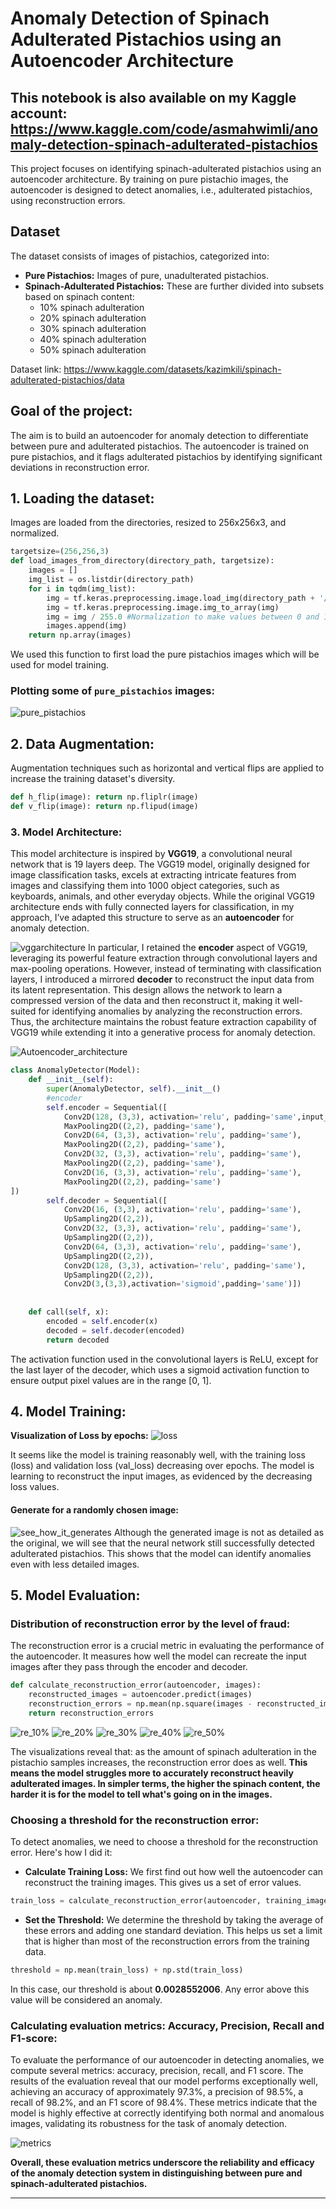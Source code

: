# Anomaly Detection of Spinach Adulterated Pistachios using an Autoencoder Architecture
This notebook is also available on my Kaggle account: https://www.kaggle.com/code/asmahwimli/anomaly-detection-spinach-adulterated-pistachios
---

This project focuses on identifying spinach-adulterated pistachios using an autoencoder architecture. By training on pure pistachio images, the autoencoder is designed to detect anomalies, i.e., adulterated pistachios, using reconstruction errors.

## Dataset
The dataset consists of images of pistachios, categorized into:
* **Pure Pistachios:** Images of pure, unadulterated pistachios.
* **Spinach-Adulterated Pistachios:** These are further divided into subsets based on spinach content:
    * 10% spinach adulteration
    * 20% spinach adulteration
    * 30% spinach adulteration
    * 40% spinach adulteration
    * 50% spinach adulteration

Dataset link: https://www.kaggle.com/datasets/kazimkili/spinach-adulterated-pistachios/data
## Goal of the project: 
The aim is to build an autoencoder for anomaly detection to differentiate between pure and adulterated pistachios. The autoencoder is trained on pure pistachios, and it flags adulterated pistachios by identifying significant deviations in reconstruction error.

## 1. Loading the dataset:
Images are loaded from the directories, resized to 256x256x3, and normalized.
~~~python
targetsize=(256,256,3)
def load_images_from_directory(directory_path, targetsize):
    images = []
    img_list = os.listdir(directory_path)
    for i in tqdm(img_list):
        img = tf.keras.preprocessing.image.load_img(directory_path + '/' + str(i), target_size=targetsize[:2])
        img = tf.keras.preprocessing.image.img_to_array(img)
        img = img / 255.0 #Normalization to make values between 0 and 1
        images.append(img)
    return np.array(images)
~~~
We used this function to first load the pure pistachios images which will be used for model training.
### Plotting some of `pure_pistachios` images:
![pure_pistachios](https://github.com/user-attachments/assets/626dbd7c-ca6b-45c5-a32a-619386fc3892)
## 2. Data Augmentation: 
Augmentation techniques such as horizontal and vertical flips are applied to increase the training dataset's diversity.
~~~python
def h_flip(image): return np.fliplr(image)
def v_flip(image): return np.flipud(image)
~~~
### 3. Model Architecture:
This model architecture is inspired by **VGG19**, a convolutional neural network that is 19 layers deep. The VGG19 model, originally designed for image classification tasks, excels at extracting intricate features from images and classifying them into 1000 object categories, such as keyboards, animals, and other everyday objects. While the original VGG19 architecture ends with fully connected layers for classification, in my approach, I’ve adapted this structure to serve as an **autoencoder** for anomaly detection.

![vggarchitecture](https://github.com/user-attachments/assets/9e7d0b99-3c58-462c-bcbe-d48ba0561973)
In particular, I retained the **encoder** aspect of VGG19, leveraging its powerful feature extraction through convolutional layers and max-pooling operations. However, instead of terminating with classification layers, I introduced a mirrored **decoder** to reconstruct the input data from its latent representation. This design allows the network to learn a compressed version of the data and then reconstruct it, making it well-suited for identifying anomalies by analyzing the reconstruction errors. Thus, the architecture maintains the robust feature extraction capability of VGG19 while extending it into a generative process for anomaly detection.

![Autoencoder_architecture](https://github.com/user-attachments/assets/a2b0964a-d5cb-4096-aa3d-3467947788d5)
~~~python
class AnomalyDetector(Model):
    def __init__(self):
        super(AnomalyDetector, self).__init__()
        #encoder
        self.encoder = Sequential([
            Conv2D(128, (3,3), activation='relu', padding='same',input_shape=targetsize),
            MaxPooling2D((2,2), padding='same'),
            Conv2D(64, (3,3), activation='relu', padding='same'),
            MaxPooling2D((2,2), padding='same'),
            Conv2D(32, (3,3), activation='relu', padding='same'),
            MaxPooling2D((2,2), padding='same'),
            Conv2D(16, (3,3), activation='relu', padding='same'),
            MaxPooling2D((2,2), padding='same')
])
        self.decoder = Sequential([
            Conv2D(16, (3,3), activation='relu', padding='same'),
            UpSampling2D((2,2)),
            Conv2D(32, (3,3), activation='relu', padding='same'),
            UpSampling2D((2,2)),
            Conv2D(64, (3,3), activation='relu', padding='same'),
            UpSampling2D((2,2)),
            Conv2D(128, (3,3), activation='relu', padding='same'),
            UpSampling2D((2,2)),
            Conv2D(3,(3,3),activation='sigmoid',padding='same')])
        
    
    def call(self, x):
        encoded = self.encoder(x)
        decoded = self.decoder(encoded)
        return decoded
~~~
The activation function used in the convolutional layers is ReLU, except for the last layer of the decoder, which uses a sigmoid activation function to ensure output pixel values are in the range [0, 1].
## 4. Model Training:
**Visualization of Loss by epochs:**
![loss](https://github.com/user-attachments/assets/53b5b02c-49d4-48a5-a8d2-6f8da5011455)

It seems like the model is training reasonably well, with the training loss (loss) and validation loss (val_loss) decreasing over epochs. The model is learning to reconstruct the input images, as evidenced by the decreasing loss values.
#### Generate for a randomly chosen image:
![see_how_it_generates](https://github.com/user-attachments/assets/7023f411-4e33-4a6d-93fe-f68fae97811f)
Although the generated image is not as detailed as the original, we will see that the neural network still successfully detected adulterated pistachios. This shows that the model can identify anomalies even with less detailed images.
## 5. Model Evaluation:
### Distribution of reconstruction error by the level of fraud:
The reconstruction error is a crucial metric in evaluating the performance of the autoencoder. It measures how well the model can recreate the input images after they pass through the encoder and decoder.
~~~python
def calculate_reconstruction_error(autoencoder, images):
    reconstructed_images = autoencoder.predict(images)
    reconstruction_errors = np.mean(np.square(images - reconstructed_images), axis=(1, 2, 3))
    return reconstruction_errors
~~~
![re_10%](https://github.com/user-attachments/assets/277ecb70-944d-4e20-a6c7-1584e309b45b)
![re_20%](https://github.com/user-attachments/assets/078ca144-0625-43cd-acbf-e1c00e08098a)
![re_30%](https://github.com/user-attachments/assets/28e75753-bb3a-45a5-9082-835cfcd094db)
![re_40%](https://github.com/user-attachments/assets/45ecad7c-a225-41e6-a269-daa3f2d767af)
![re_50%](https://github.com/user-attachments/assets/87cdcdd0-c8f9-4e15-b82b-7f8420ec733f)

The visualizations reveal that: as the amount of spinach adulteration in the pistachio samples increases, the reconstruction error does as well. **This means the model struggles more to accurately reconstruct heavily adulterated images. In simpler terms, the higher the spinach content, the harder it is for the model to tell what's going on in the images.**
### Choosing a threshold for the reconstruction error:
To detect anomalies, we need to choose a threshold for the reconstruction error. Here's how I did it:
* **Calculate Training Loss:** We first find out how well the autoencoder can reconstruct the training images. This gives us a set of error values.
~~~python
train_loss = calculate_reconstruction_error(autoencoder, training_images)
~~~
* **Set the Threshold:** We determine the threshold by taking the average of these errors and adding one standard deviation. This helps us set a limit that is higher than most of the reconstruction errors from the training data.
~~~python
threshold = np.mean(train_loss) + np.std(train_loss)
~~~
In this case, our threshold is about **0.0028552006**. Any error above this value will be considered an anomaly.

### Calculating evaluation metrics: Accuracy, Precision, Recall and F1-score:
To evaluate the performance of our autoencoder in detecting anomalies, we compute several metrics: accuracy, precision, recall, and F1 score.
The results of the evaluation reveal that our model performs exceptionally well, achieving an accuracy of approximately 97.3%, a precision of 98.5%, a recall of 98.2%, and an F1 score of 98.4%. These metrics indicate that the model is highly effective at correctly identifying both normal and anomalous images, validating its robustness for the task of anomaly detection.

![metrics](https://github.com/user-attachments/assets/6469641b-6869-411f-b20a-7e883bd78cf4)

**Overall, these evaluation metrics underscore the reliability and efficacy of the anomaly detection system in distinguishing between pure and spinach-adulterated pistachios.**

---
